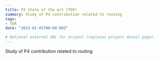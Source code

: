 ```yaml
---
title: P4 State of the art (TER)
summary: Study of P4 contribution related to routing
tags:
- TER
date: "2023-01-01T00:00:00Z"

# Optional external URL for project (replaces project detail page).
---
```


Study of P4 contribution related to routing